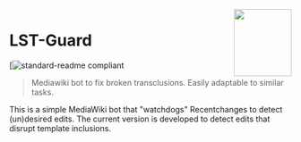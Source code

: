 <img src="https://upload.wikimedia.org/wikipedia/commons/thumb/b/b3/Bote_Boas_Vindas2.png/206px-Bote_Boas_Vindas2.png" align="right" width="103px" height="120"/>

# LST-Guard

[![standard-readme compliant](https://img.shields.io/badge/lst%20guard-mediawiki%20bot-ff69b4.svg)

> Mediawiki bot to fix broken transclusions. Easily adaptable to similar tasks.

This is a simple MediaWiki bot that "watchdogs" Recentchanges to detect (un)desired edits. The current version is developed to detect edits that disrupt template inclusions.
